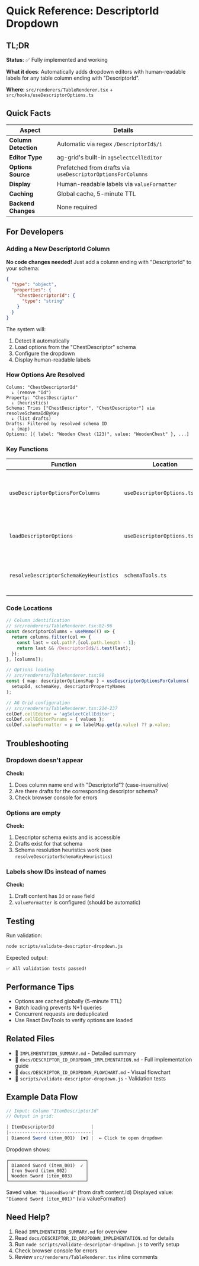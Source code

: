 # Quick Reference: DescriptorId Dropdown

## TL;DR

**Status**: ✅ Fully implemented and working

**What it does**: Automatically adds dropdown editors with human-readable labels for any table column ending with "DescriptorId".

**Where**: `src/renderers/TableRenderer.tsx` + `src/hooks/useDescriptorOptions.ts`

## Quick Facts

| Aspect | Details |
|--------|---------|
| **Column Detection** | Automatic via regex `/DescriptorId$/i` |
| **Editor Type** | ag-grid's built-in `agSelectCellEditor` |
| **Options Source** | Prefetched from drafts via `useDescriptorOptionsForColumns` |
| **Display** | Human-readable labels via `valueFormatter` |
| **Caching** | Global cache, 5-minute TTL |
| **Backend Changes** | None required |

## For Developers

### Adding a New DescriptorId Column

**No code changes needed!** Just add a column ending with "DescriptorId" to your schema:

```json
{
  "type": "object",
  "properties": {
    "ChestDescriptorId": {
      "type": "string"
    }
  }
}
```

The system will:
1. Detect it automatically
2. Load options from the "ChestDescriptor" schema
3. Configure the dropdown
4. Display human-readable labels

### How Options Are Resolved

```
Column: "ChestDescriptorId"
  ↓ (remove "Id")
Property: "ChestDescriptor"
  ↓ (heuristics)
Schema: Tries ["ChestDescriptor", "ChestDescriptor"] via resolveSchemaIdByKey
  ↓ (list drafts)
Drafts: Filtered by resolved schema ID
  ↓ (map)
Options: [{ label: "Wooden Chest (123)", value: "WoodenChest" }, ...]
```

### Key Functions

| Function | Location | Purpose |
|----------|----------|---------|
| `useDescriptorOptionsForColumns` | `useDescriptorOptions.ts:188` | Batch load options for multiple columns |
| `loadDescriptorOptions` | `useDescriptorOptions.ts:103` | Load options for a single column |
| `resolveDescriptorSchemaKeyHeuristics` | `schemaTools.ts` | Convert property name to schema key |

### Code Locations

```typescript
// Column identification
// src/renderers/TableRenderer.tsx:82-96
const descriptorColumns = useMemo(() => {
  return columns.filter(col => {
    const last = col.path?.[col.path.length - 1];
    return last && /DescriptorId$/i.test(last);
  });
}, [columns]);

// Options loading
// src/renderers/TableRenderer.tsx:98
const { map: descriptorOptionsMap } = useDescriptorOptionsForColumns(
  setupId, schemaKey, descriptorPropertyNames
);

// AG Grid configuration
// src/renderers/TableRenderer.tsx:214-237
colDef.cellEditor = 'agSelectCellEditor';
colDef.cellEditorParams = { values };
colDef.valueFormatter = p => labelMap.get(p.value) ?? p.value;
```

## Troubleshooting

### Dropdown doesn't appear

**Check:**
1. Does column name end with "DescriptorId"? (case-insensitive)
2. Are there drafts for the corresponding descriptor schema?
3. Check browser console for errors

### Options are empty

**Check:**
1. Descriptor schema exists and is accessible
2. Drafts exist for that schema
3. Schema resolution heuristics work (see `resolveDescriptorSchemaKeyHeuristics`)

### Labels show IDs instead of names

**Check:**
1. Draft content has `Id` or `name` field
2. `valueFormatter` is configured (should be automatic)

## Testing

Run validation:
```bash
node scripts/validate-descriptor-dropdown.js
```

Expected output:
```
✅ All validation tests passed!
```

## Performance Tips

- Options are cached globally (5-minute TTL)
- Batch loading prevents N+1 queries
- Concurrent requests are deduplicated
- Use React DevTools to verify options are loaded

## Related Files

- 📄 `IMPLEMENTATION_SUMMARY.md` - Detailed summary
- 📄 `docs/DESCRIPTOR_ID_DROPDOWN_IMPLEMENTATION.md` - Full implementation guide
- 📄 `docs/DESCRIPTOR_ID_DROPDOWN_FLOWCHART.md` - Visual flowchart
- 🧪 `scripts/validate-descriptor-dropdown.js` - Validation tests

## Example Data Flow

```typescript
// Input: Column "ItemDescriptorId"
// Output in grid:

| ItemDescriptorId              |
|-------------------------------|
| Diamond Sword (item_001)  [▼] |  ← Click to open dropdown
```

Dropdown shows:
```
┌─────────────────────────────┐
│ Diamond Sword (item_001)  ✓ │
│ Iron Sword (item_002)       │
│ Wooden Sword (item_003)     │
└─────────────────────────────┘
```

Saved value: `"DiamondSword"` (from draft content.Id)
Displayed value: `"Diamond Sword (item_001)"` (via valueFormatter)

## Need Help?

1. Read `IMPLEMENTATION_SUMMARY.md` for overview
2. Read `docs/DESCRIPTOR_ID_DROPDOWN_IMPLEMENTATION.md` for details
3. Run `node scripts/validate-descriptor-dropdown.js` to verify setup
4. Check browser console for errors
5. Review `src/renderers/TableRenderer.tsx` inline comments
